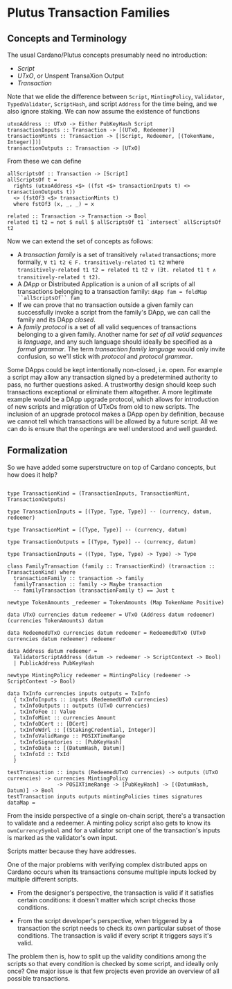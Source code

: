 # Plutus Transaction Families

## Concepts and Terminology

The usual Cardano/Plutus concepts presumably need no introduction:
  * *Script*
  * *UTxO*, or Unspent TransaXion Output
  * *Transaction*

<!--

~~~ {.haskell}
{-# LANGUAGE EmptyDataDeriving #-}

import Data.Either (rights)
import Data.List (intersect)

main = pure ()

data Script deriving (Eq)
data PubKeyHash
data UTxO
data Redeemer
data TokenName
data Transaction
~~~
-->

Note that we elide the difference between `Script`, `MintingPolicy`,
`Validator`, `TypedValidator`, `ScriptHash`, and script `Address` for the time
being, and we also ignore staking. We can now assume the existence of functions

~~~ {.haskell}
utxoAddress :: UTxO -> Either PubKeyHash Script
transactionInputs :: Transaction -> [(UTxO, Redeemer)]
transactionMints :: Transaction -> [(Script, Redeemer, [(TokenName, Integer)])]
transactionOutputs :: Transaction -> [UTxO]
~~~

<!--
~~~ {.haskell}
utxoAddress = undefined
transactionInputs = undefined
transactionMints = undefined
transactionOutputs = undefined
~~~
-->

From these we can define

~~~ {.haskell}
allScriptsOf :: Transaction -> [Script]
allScriptsOf t =
  rights (utxoAddress <$> ((fst <$> transactionInputs t) <> transactionOutputs t))
  <> (fstOf3 <$> transactionMints t)
  where fstOf3 (x, _, _) = x
  
related :: Transaction -> Transaction -> Bool
related t1 t2 = not $ null $ allScriptsOf t1 `intersect` allScriptsOf t2
~~~

Now we can extend the set of concepts as follows:

* A *transaction family* is a set of transitively `related` transactions;
  more formally, `∀ t1 t2 ∈ F. transitively-related t1 t2` where
  `transitively-related t1 t2 = related t1 t2 ∨ (∃t. related t1 t ∧
  transitively-related t t2)`.
* A *DApp* or Distributed Application is a union of all scripts of all
  transactions belonging to a transaction family: `dApp fam = foldMap
  ``allScriptsOf`` fam`
* If we can prove that no transaction outside a given family can
  successfully invoke a script from the family's DApp, we can call the
  family and its DApp *closed*.
* A *family protocol* is a set of all valid sequences of transactions
  belonging to a given family. Another name for *set of all valid sequences*
  is *language*, and any such language should ideally be specified as a
  *formal grammar*. The term *transaction family language* would only invite
  confusion, so we'll stick with *protocol* and *protocol grammar*.

Some DApps could be kept intentionally non-closed, i.e. open. For example a
script may allow any transaction signed by a predetermined authority to pass,
no further questions asked. A trustworthy design should keep such transactions
exceptional or eliminate them altogether. A more legitimate example would be a
DApp upgrade protocol, which allows for introduction of new scripts and
migration of UTxOs from old to new scripts. The inclusion of an upgrade
protocol makes a DApp open by definition, because we cannot tell which
transactions will be allowed by a future script. All we can do is ensure that
the openings are well understood and well guarded.

## Formalization

So we have added some superstructure on top of Cardano concepts, but how does
it help?

~~~ {.haskell.ignore}

type TransactionKind = (TransactionInputs, TransactionMint, TransactionOutputs)

type TransactionInputs = [(Type, Type, Type)] -- (currency, datum, redeemer)

type TransactionMint = [(Type, Type)] -- (currency, datum)

type TransactionOutputs = [(Type, Type)] -- (currency, datum)

type TransactionInputs = ((Type, Type, Type) -> Type) -> Type

class FamilyTransaction (family :: TransactionKind) (transaction :: TransactionKind) where
  transactionFamily :: transaction -> family
  familyTransaction :: family -> Maybe transaction
  -- familyTransaction (transactionFamily t) == Just t

newtype TokenAmounts _redeemer = TokenAmounts (Map TokenName Positive)

data UTxO currencies datum redeemer = UTxO (Address datum redeemer) (currencies TokenAmounts) datum

data RedeemedUTxO currencies datum redeemer = RedeemedUTxO (UTxO currencies datum redeemer) redeemer

data Address datum redeemer =
  ValidatorScriptAddress (datum -> redeemer -> ScriptContext -> Bool)
  | PublicAddress PubKeyHash

newtype MintingPolicy redeemer = MintingPolicy (redeemer -> ScriptContext -> Bool)

data TxInfo currencies inputs outputs = TxInfo
  { txInfoInputs :: inputs (RedeemedUTxO currencies)
  , txInfoOutputs :: outputs (UTxO currencies)
  , txInfoFee :: Value
  , txInfoMint :: currencies Amount
  , txInfoDCert :: [DCert]
  , txInfoWdrl :: [(StakingCredential, Integer)]
  , txInfoValidRange :: POSIXTimeRange
  , txInfoSignatories :: [PubKeyHash]
  , txInfoData :: [(DatumHash, Datum)] 
  , txInfoId :: TxId
  }

testTransaction :: inputs (RedeemedUTxO currencies) -> outputs (UTxO currencies) -> currencies MintingPolicy
                -> POSIXTimeRange -> [PubKeyHash] -> [(DatumHash, Datum)] -> Bool
testTransaction inputs outputs mintingPolicies times signatures dataMap =
~~~

From the inside perspective of a single on-chain script, there's a transaction
to validate and a redeemer. A minting policy script also gets to know its
`ownCurrencySymbol` and for a validator script one of the transaction's inputs
is marked as the validator's own input.

Scripts matter because they have addresses.

One of the major problems with verifying complex distributed apps on Cardano
occurs when its transactions consume multiple inputs locked by multiple
different scripts.

* From the designer's perspective, the transaction is valid if it satisfies
  certain conditions: it doesn't matter which script checks those conditions.

* From the script developer's perspective, when triggered by a transaction the
  script needs to check its own particular subset of those conditions. The
  transaction is valid if every script it triggers says it's valid.

The problem then is, how to split up the validity conditions among the scripts
so that every condition is checked by some script, and ideally only once? One
major issue is that few projects even provide an overview of all possible
transactions.
